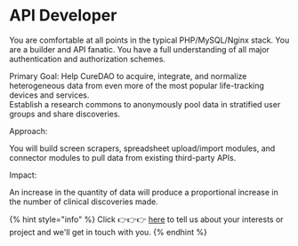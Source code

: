 # API Developer

You are comfortable at all points in the typical PHP/MySQL/Nginx stack. You are a builder and API fanatic. You have a full understanding of all major authentication and authorization schemes.

Primary Goal: Help CureDAO to acquire, integrate, and normalize heterogeneous data from even more of the most popular life-tracking devices and services.\
Establish a research commons to anonymously pool data in stratified user groups and share discoveries.

Approach:

You will build screen scrapers, spreadsheet upload/import modules, and connector modules to pull data from existing third-party APIs.

Impact:

An increase in the quantity of data will produce a proportional increase in the number of clinical discoveries made.

{% hint style="info" %}
Click 👉👉👉 [here](https://notionforms.io/forms/join-curedao) to tell us about your interests or project and we'll get in touch with you.
{% endhint %}
